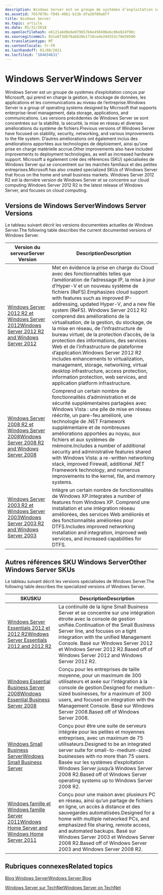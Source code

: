 ```yaml
---
description: Windows Server est un groupe de systèmes d’exploitation conçus par Microsoft, qui prend en charge la gestion, le stockage de données, les applications et les communications au niveau de l’entreprise.
ms.assetid: 7657078c-f845-49b1-b13b-dfa28f09a8ff
title: Windows Server
ms.topic: article
ms.date: 05/31/2018
ms.openlocfilehash: e6121a6d0e6e079657b6e450406ebc86e824f90c
ms.sourcegitcommit: 831e8f3db78ab820e1710cede244553c70e50500
ms.translationtype: MT
ms.contentlocale: fr-FR
ms.lasthandoff: 01/08/2021
ms.locfileid: "104034631"
---
```

# <a name="windows-server"></a><span data-ttu-id="dc3c1-103">Windows Server</span><span class="sxs-lookup"><span data-stu-id="dc3c1-103">Windows Server</span></span>

<span data-ttu-id="dc3c1-104">Windows Server est un groupe de systèmes d’exploitation conçus par Microsoft, qui prend en charge la gestion, le stockage de données, les applications et les communications au niveau de l’entreprise.</span><span class="sxs-lookup"><span data-stu-id="dc3c1-104">Windows Server is a group of operating systems designed by Microsoft that supports enterprise-level management, data storage, applications, and communications.</span></span> <span data-ttu-id="dc3c1-105">Les versions précédentes de Windows Server se sont concentrées sur la stabilité, la sécurité, la mise en réseau et diverses améliorations du système de fichiers.</span><span class="sxs-lookup"><span data-stu-id="dc3c1-105">Previous versions of Windows Server have focused on stability, security, networking, and various improvements to the file system.</span></span> <span data-ttu-id="dc3c1-106">D’autres améliorations ont également inclus des améliorations apportées aux technologies de déploiement, ainsi qu’une prise en charge matérielle accrue.</span><span class="sxs-lookup"><span data-stu-id="dc3c1-106">Other improvements also have included improvements to deployment technologies, as well as increased hardware support.</span></span> <span data-ttu-id="dc3c1-107">Microsoft a également créé des références (SKU) spécialisées de Windows Server qui se concentrent sur les marchés familiaux et des petites entreprises.</span><span class="sxs-lookup"><span data-stu-id="dc3c1-107">Microsoft has also created specialized SKUs of Windows Server that focus on the home and small business markets.</span></span> <span data-ttu-id="dc3c1-108">Windows Server 2012 R2 est la dernière version de Windows Server et se concentre sur cloud computing.</span><span class="sxs-lookup"><span data-stu-id="dc3c1-108">Windows Server 2012 R2 is the latest release of Windows Server, and focuses on cloud computing.</span></span>

## <a name="windows-server-versions"></a><span data-ttu-id="dc3c1-109">Versions de Windows Server</span><span class="sxs-lookup"><span data-stu-id="dc3c1-109">Windows Server Versions</span></span>

<span data-ttu-id="dc3c1-110">Le tableau suivant décrit les versions documentées actuelles de Windows Server.</span><span class="sxs-lookup"><span data-stu-id="dc3c1-110">The following table describes the current documented versions of Windows Server.</span></span>



| <span data-ttu-id="dc3c1-111">Version du serveur</span><span class="sxs-lookup"><span data-stu-id="dc3c1-111">Server Version</span></span>                                                                                                      | <span data-ttu-id="dc3c1-112">Description</span><span class="sxs-lookup"><span data-stu-id="dc3c1-112">Description</span></span>                                                                                                                                                                                                                                                                                                                                                         |
|---------------------------------------------------------------------------------------------------------------------|---------------------------------------------------------------------------------------------------------------------------------------------------------------------------------------------------------------------------------------------------------------------------------------------------------------------------------------------------------------------|
| [<span data-ttu-id="dc3c1-113">Windows Server 2012 R2 et Windows Server 2012</span><span class="sxs-lookup"><span data-stu-id="dc3c1-113">Windows Server 2012 R2 and Windows Server 2012</span></span>](what-s-new-for-windows-server-2012-r2.md)<br/>              | <span data-ttu-id="dc3c1-114">Met en évidence la prise en charge du Cloud avec des fonctionnalités telles que l’amélioration de l’adressage IP, la mise à jour d’Hyper-V et un nouveau système de fichiers (ReFS).</span><span class="sxs-lookup"><span data-stu-id="dc3c1-114">Emphasizes cloud support with features such as improved IP-addressing, updated Hyper-V, and a new file system (ReFS).</span></span> <span data-ttu-id="dc3c1-115">Windows Server 2012 R2 comprend des améliorations de la virtualisation, de la gestion, du stockage, de la mise en réseau, de l’infrastructure de bureau virtuel, de la protection d’accès, de la protection des informations, des services Web et de l’infrastructure de plateforme d’application.</span><span class="sxs-lookup"><span data-stu-id="dc3c1-115">Windows Server 2012 R2 includes enhancements to virtualization, management, storage, networking, virtual desktop infrastructure, access protection, information protection, web services, and application platform infrastructure.</span></span><br/> |
| [<span data-ttu-id="dc3c1-116">Windows Server 2008 R2 et Windows Server 2008</span><span class="sxs-lookup"><span data-stu-id="dc3c1-116">Windows Server 2008 R2 and Windows Server 2008</span></span>](https://msdn.microsoft.com/library/jj873947.aspx)<br/> | <span data-ttu-id="dc3c1-117">Comprend un certain nombre de fonctionnalités d’administration et de sécurité supplémentaires partagées avec Windows Vista : une pile de mise en réseau réécrite, un pare-feu amélioré, une technologie de .NET Framework supplémentaire et de nombreuses améliorations apportées au noyau, aux fichiers et aux systèmes de mémoire.</span><span class="sxs-lookup"><span data-stu-id="dc3c1-117">Includes a number of additional security and administrative features shared with Windows Vista: a re-written networking stack, improved Firewall, additional .NET Framework technology, and numerous improvements to the kernel, file, and memory systems.</span></span><br/>                                                                                               |
| [<span data-ttu-id="dc3c1-118">Windows Server 2003 R2 et Windows Server 2003</span><span class="sxs-lookup"><span data-stu-id="dc3c1-118">Windows Server 2003 R2 and Windows Server 2003</span></span>](https://msdn.microsoft.com/library/dn609950.aspx)<br/> | <span data-ttu-id="dc3c1-119">Intègre un certain nombre de fonctionnalités de Windows XP.</span><span class="sxs-lookup"><span data-stu-id="dc3c1-119">Integrates a number of features from Windows XP.</span></span> <span data-ttu-id="dc3c1-120">Comprend une installation et une intégration réseau améliorées, des services Web améliorés et des fonctionnalités améliorées pour DTFS.</span><span class="sxs-lookup"><span data-stu-id="dc3c1-120">Includes improved networking installation and integration, improved web services, and increased capabilities for DTFS.</span></span><br/>                                                                                                                                                                                  |



 

## <a name="other-windows-server-skus"></a><span data-ttu-id="dc3c1-121">Autres références SKU Windows Server</span><span class="sxs-lookup"><span data-stu-id="dc3c1-121">Other Windows Server SKUs</span></span>

<span data-ttu-id="dc3c1-122">Le tableau suivant décrit les versions spécialisées de Windows Server.</span><span class="sxs-lookup"><span data-stu-id="dc3c1-122">The following table describes the specialized versions of Windows Server.</span></span>



| <span data-ttu-id="dc3c1-123">SKU</span><span class="sxs-lookup"><span data-stu-id="dc3c1-123">SKU</span></span>                                                                                                                   | <span data-ttu-id="dc3c1-124">Description</span><span class="sxs-lookup"><span data-stu-id="dc3c1-124">Description</span></span>                                                                                                                                                                                       |
|-----------------------------------------------------------------------------------------------------------------------|---------------------------------------------------------------------------------------------------------------------------------------------------------------------------------------------------|
| <span data-ttu-id="dc3c1-125">[Windows Server Essentials 2012 et 2012 R2](/previous-versions/windows/server-essentials/gg513877(v=msdn.10))</span><span class="sxs-lookup"><span data-stu-id="dc3c1-125">[Windows Server Essentials 2012 and 2012 R2](/previous-versions/windows/server-essentials/gg513877(v=msdn.10))</span></span><br/>                         | <span data-ttu-id="dc3c1-126">La continuité de la ligne Small Business Server et se concentre sur une intégration étroite avec la console de gestion unifiée.</span><span class="sxs-lookup"><span data-stu-id="dc3c1-126">Continuation of the Small Business Server line, and focuses on a tight integration with the unified Management Console.</span></span> <span data-ttu-id="dc3c1-127">Basé sur Windows Server 2012 et Windows Server 2012 R2.</span><span class="sxs-lookup"><span data-stu-id="dc3c1-127">Based off of Windows Server 2012 and Windows Server 2012 R2.</span></span><br/>   |
| <span data-ttu-id="dc3c1-128">[Windows Essential Business Server 2008](/previous-versions/windows/it-pro/windows-server-essentials-sbs/cc514417(v=msdn.10))</span><span class="sxs-lookup"><span data-stu-id="dc3c1-128">[Windows Essential Business Server 2008](/previous-versions/windows/it-pro/windows-server-essentials-sbs/cc514417(v=msdn.10))</span></span><br/>                             | <span data-ttu-id="dc3c1-129">Conçu pour les entreprises de taille moyenne, pour un maximum de 300 utilisateurs et axée sur l’intégration à la console de gestion.</span><span class="sxs-lookup"><span data-stu-id="dc3c1-129">Designed for medium-sized businesses, for a maximum of 300 users, and focused on integration with the Management Console.</span></span> <span data-ttu-id="dc3c1-130">Basé sur Windows Server 2008.</span><span class="sxs-lookup"><span data-stu-id="dc3c1-130">Based off of Windows Server 2008.</span></span><br/>                            |
| <span data-ttu-id="dc3c1-131">[Windows Small Business Server](/previous-versions/windows/sbs-2008-sdk/cc721712(v=ws.10))</span><span class="sxs-lookup"><span data-stu-id="dc3c1-131">[Windows Small Business Server](/previous-versions/windows/sbs-2008-sdk/cc721712(v=ws.10))</span></span><br/>                                      | <span data-ttu-id="dc3c1-132">Conçu pour être une suite de serveurs intégrée pour les petites et moyennes entreprises, avec un maximum de 75 utilisateurs.</span><span class="sxs-lookup"><span data-stu-id="dc3c1-132">Designed to be an integrated server suite for small-to-medium-sized businesses with no more than 75 users.</span></span> <span data-ttu-id="dc3c1-133">Basée sur les systèmes d’exploitation Windows Server jusqu’à Windows Server 2008 R2.</span><span class="sxs-lookup"><span data-stu-id="dc3c1-133">Based off of Windows Server operating systems up to Windows Server 2008 R2.</span></span><br/> |
| [<span data-ttu-id="dc3c1-134">Windows famille et Windows famille Server 2011</span><span class="sxs-lookup"><span data-stu-id="dc3c1-134">Windows Home Server and Windows Home Server 2011</span></span>](https://msdn.microsoft.com/library/dn689011.aspx)<br/> | <span data-ttu-id="dc3c1-135">Conçu pour une maison avec plusieurs PC en réseau, ainsi qu’un partage de fichiers en ligne, un accès à distance et des sauvegardes automatisées.</span><span class="sxs-lookup"><span data-stu-id="dc3c1-135">Designed for a home with multiple networked PCs, and emphasized file sharing, remote access, and automated backups.</span></span> <span data-ttu-id="dc3c1-136">Basé sur Windows Server 2003 et Windows Server 2008 R2.</span><span class="sxs-lookup"><span data-stu-id="dc3c1-136">Based off of Windows Server 2003 and Windows Server 2008 R2.</span></span><br/>       |



 

## <a name="related-topics"></a><span data-ttu-id="dc3c1-137">Rubriques connexes</span><span class="sxs-lookup"><span data-stu-id="dc3c1-137">Related topics</span></span>

<dl> <dt>

[<span data-ttu-id="dc3c1-138">Blog Windows Server</span><span class="sxs-lookup"><span data-stu-id="dc3c1-138">Windows Server Blog</span></span>](https://blogs.technet.com/b/windowsserver/)
</dt> <dt>

[<span data-ttu-id="dc3c1-139">Windows Server sur TechNet</span><span class="sxs-lookup"><span data-stu-id="dc3c1-139">Windows Server on TechNet</span></span>](/windows/deployment/deploy-whats-new)
</dt> </dl>

 

